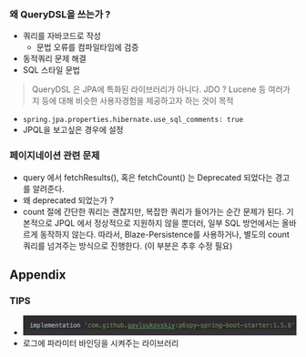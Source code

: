 ### 왜 QueryDSL을 쓰는가 ?
- 쿼리를 자바코드로 작성
    - 문법 오류를 컴파일타임에 검증
- 동적쿼리 문제 해결
- SQL 스타일 문법


> QueryDSL 은 JPA에 특화된 라이브러리가 아니다.
> JDO ? Lucene 등 여러가지 등에 대해 비슷한 사용자경험을 제공하고자 하는 것이 목적


- `spring.jpa.properties.hibernate.use_sql_comments: true`
- JPQL을 보고싶은 경우에 설정

### 페이지네이션 관련 문제
- query 에서 fetchResults(), 혹은 fetchCount() 는 Deprecated 되었다는 경고를 알려준다.
-  왜 deprecated 되었는가 ?
- count 절에 간단한 쿼리는 괜찮지만, 복잡한 쿼리가 들어가는 순간 문제가 된다.
  기본적으로 JPQL 에서 정상적으로 지원하지 않을 뿐더러, 일부 SQL 방언에서는 올바르게 동작하지 않는다.
  따라서, Blaze-Persistence를 사용하거나, 별도의 count 쿼리를 넘겨주는 방식으로 진행한다. (이 부분은 추후 수정 필요)



## Appendix

### TIPS
- ![img.png](img.png)
- 로그에 파라미터 바인딩을 시켜주는 라이브러리
